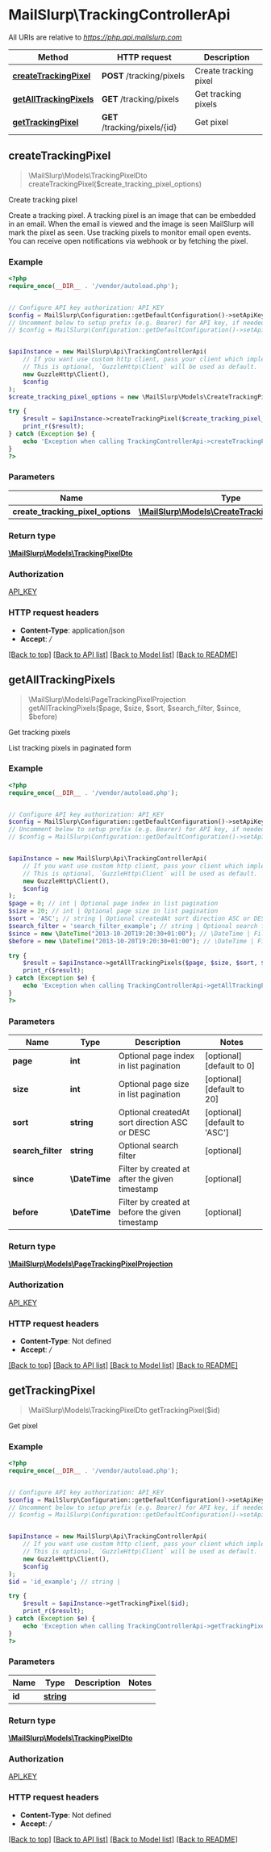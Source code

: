 # MailSlurp\TrackingControllerApi

All URIs are relative to *https://php.api.mailslurp.com*

Method | HTTP request | Description
------------- | ------------- | -------------
[**createTrackingPixel**](TrackingControllerApi#createTrackingPixel) | **POST** /tracking/pixels | Create tracking pixel
[**getAllTrackingPixels**](TrackingControllerApi#getAllTrackingPixels) | **GET** /tracking/pixels | Get tracking pixels
[**getTrackingPixel**](TrackingControllerApi#getTrackingPixel) | **GET** /tracking/pixels/{id} | Get pixel



## createTrackingPixel

> \MailSlurp\Models\TrackingPixelDto createTrackingPixel($create_tracking_pixel_options)

Create tracking pixel

Create a tracking pixel. A tracking pixel is an image that can be embedded in an email. When the email is viewed and the image is seen MailSlurp will mark the pixel as seen. Use tracking pixels to monitor email open events. You can receive open notifications via webhook or by fetching the pixel.

### Example

```php
<?php
require_once(__DIR__ . '/vendor/autoload.php');


// Configure API key authorization: API_KEY
$config = MailSlurp\Configuration::getDefaultConfiguration()->setApiKey('x-api-key', 'YOUR_API_KEY');
// Uncomment below to setup prefix (e.g. Bearer) for API key, if needed
// $config = MailSlurp\Configuration::getDefaultConfiguration()->setApiKeyPrefix('x-api-key', 'Bearer');


$apiInstance = new MailSlurp\Api\TrackingControllerApi(
    // If you want use custom http client, pass your client which implements `GuzzleHttp\ClientInterface`.
    // This is optional, `GuzzleHttp\Client` will be used as default.
    new GuzzleHttp\Client(),
    $config
);
$create_tracking_pixel_options = new \MailSlurp\Models\CreateTrackingPixelOptions(); // \MailSlurp\Models\CreateTrackingPixelOptions | 

try {
    $result = $apiInstance->createTrackingPixel($create_tracking_pixel_options);
    print_r($result);
} catch (Exception $e) {
    echo 'Exception when calling TrackingControllerApi->createTrackingPixel: ', $e->getMessage(), PHP_EOL;
}
?>
```

### Parameters


Name | Type | Description  | Notes
------------- | ------------- | ------------- | -------------
 **create_tracking_pixel_options** | [**\MailSlurp\Models\CreateTrackingPixelOptions**](../Model/CreateTrackingPixelOptions)|  |

### Return type

[**\MailSlurp\Models\TrackingPixelDto**](../Model/TrackingPixelDto)

### Authorization

[API_KEY](../../README#API_KEY)

### HTTP request headers

- **Content-Type**: application/json
- **Accept**: */*

[[Back to top]](#) [[Back to API list]](../../README#documentation-for-api-endpoints)
[[Back to Model list]](../../README#documentation-for-models)
[[Back to README]](../../README)


## getAllTrackingPixels

> \MailSlurp\Models\PageTrackingPixelProjection getAllTrackingPixels($page, $size, $sort, $search_filter, $since, $before)

Get tracking pixels

List tracking pixels in paginated form

### Example

```php
<?php
require_once(__DIR__ . '/vendor/autoload.php');


// Configure API key authorization: API_KEY
$config = MailSlurp\Configuration::getDefaultConfiguration()->setApiKey('x-api-key', 'YOUR_API_KEY');
// Uncomment below to setup prefix (e.g. Bearer) for API key, if needed
// $config = MailSlurp\Configuration::getDefaultConfiguration()->setApiKeyPrefix('x-api-key', 'Bearer');


$apiInstance = new MailSlurp\Api\TrackingControllerApi(
    // If you want use custom http client, pass your client which implements `GuzzleHttp\ClientInterface`.
    // This is optional, `GuzzleHttp\Client` will be used as default.
    new GuzzleHttp\Client(),
    $config
);
$page = 0; // int | Optional page index in list pagination
$size = 20; // int | Optional page size in list pagination
$sort = 'ASC'; // string | Optional createdAt sort direction ASC or DESC
$search_filter = 'search_filter_example'; // string | Optional search filter
$since = new \DateTime("2013-10-20T19:20:30+01:00"); // \DateTime | Filter by created at after the given timestamp
$before = new \DateTime("2013-10-20T19:20:30+01:00"); // \DateTime | Filter by created at before the given timestamp

try {
    $result = $apiInstance->getAllTrackingPixels($page, $size, $sort, $search_filter, $since, $before);
    print_r($result);
} catch (Exception $e) {
    echo 'Exception when calling TrackingControllerApi->getAllTrackingPixels: ', $e->getMessage(), PHP_EOL;
}
?>
```

### Parameters


Name | Type | Description  | Notes
------------- | ------------- | ------------- | -------------
 **page** | **int**| Optional page index in list pagination | [optional] [default to 0]
 **size** | **int**| Optional page size in list pagination | [optional] [default to 20]
 **sort** | **string**| Optional createdAt sort direction ASC or DESC | [optional] [default to &#39;ASC&#39;]
 **search_filter** | **string**| Optional search filter | [optional]
 **since** | **\DateTime**| Filter by created at after the given timestamp | [optional]
 **before** | **\DateTime**| Filter by created at before the given timestamp | [optional]

### Return type

[**\MailSlurp\Models\PageTrackingPixelProjection**](../Model/PageTrackingPixelProjection)

### Authorization

[API_KEY](../../README#API_KEY)

### HTTP request headers

- **Content-Type**: Not defined
- **Accept**: */*

[[Back to top]](#) [[Back to API list]](../../README#documentation-for-api-endpoints)
[[Back to Model list]](../../README#documentation-for-models)
[[Back to README]](../../README)


## getTrackingPixel

> \MailSlurp\Models\TrackingPixelDto getTrackingPixel($id)

Get pixel

### Example

```php
<?php
require_once(__DIR__ . '/vendor/autoload.php');


// Configure API key authorization: API_KEY
$config = MailSlurp\Configuration::getDefaultConfiguration()->setApiKey('x-api-key', 'YOUR_API_KEY');
// Uncomment below to setup prefix (e.g. Bearer) for API key, if needed
// $config = MailSlurp\Configuration::getDefaultConfiguration()->setApiKeyPrefix('x-api-key', 'Bearer');


$apiInstance = new MailSlurp\Api\TrackingControllerApi(
    // If you want use custom http client, pass your client which implements `GuzzleHttp\ClientInterface`.
    // This is optional, `GuzzleHttp\Client` will be used as default.
    new GuzzleHttp\Client(),
    $config
);
$id = 'id_example'; // string | 

try {
    $result = $apiInstance->getTrackingPixel($id);
    print_r($result);
} catch (Exception $e) {
    echo 'Exception when calling TrackingControllerApi->getTrackingPixel: ', $e->getMessage(), PHP_EOL;
}
?>
```

### Parameters


Name | Type | Description  | Notes
------------- | ------------- | ------------- | -------------
 **id** | [**string**](../Model/)|  |

### Return type

[**\MailSlurp\Models\TrackingPixelDto**](../Model/TrackingPixelDto)

### Authorization

[API_KEY](../../README#API_KEY)

### HTTP request headers

- **Content-Type**: Not defined
- **Accept**: */*

[[Back to top]](#) [[Back to API list]](../../README#documentation-for-api-endpoints)
[[Back to Model list]](../../README#documentation-for-models)
[[Back to README]](../../README)

